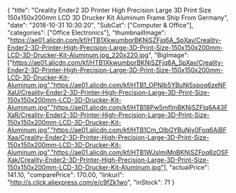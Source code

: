 {
	"title": "Creality Ender2 3D Printer High Precision Large 3D Print Size 150x150x200mm LCD 3D Drucker Kit Aluminum Frame Ship From Germany",
	"date": "2018-10-31 10:30:20",
	"SubCat": ["Computer & Office"],
	"categories": ["Office Electronics"],
	"thumbnailImage": "https://ae01.alicdn.com/kf/HTB1XkwumborBKNjSZFjq6A_SpXav/Creality-Ender2-3D-Printer-High-Precision-Large-3D-Print-Size-150x150x200mm-LCD-3D-Drucker-Kit-Aluminum.jpg_220x220.jpg",
	"BigImage": ["https://ae01.alicdn.com/kf/HTB1XkwumborBKNjSZFjq6A_SpXav/Creality-Ender2-3D-Printer-High-Precision-Large-3D-Print-Size-150x150x200mm-LCD-3D-Drucker-Kit-Aluminum.jpg","https://ae01.alicdn.com/kf/HTB1_OPNIb5YBuNjSspoq6zeNFXaU/Creality-Ender2-3D-Printer-High-Precision-Large-3D-Print-Size-150x150x200mm-LCD-3D-Drucker-Kit-Aluminum.jpg","https://ae01.alicdn.com/kf/HTB18Pw5mfImBKNjSZFlq6A43FXaR/Creality-Ender2-3D-Printer-High-Precision-Large-3D-Print-Size-150x150x200mm-LCD-3D-Drucker-Kit-Aluminum.jpg","https://ae01.alicdn.com/kf/HTB1Cm_OIbGYBuNjy0Foq6AiBFXaa/Creality-Ender2-3D-Printer-High-Precision-Large-3D-Print-Size-150x150x200mm-LCD-3D-Drucker-Kit-Aluminum.jpg","https://ae01.alicdn.com/kf/HTB1WJslmiMnBKNjSZFoq6zOSFXak/Creality-Ender2-3D-Printer-High-Precision-Large-3D-Print-Size-150x150x200mm-LCD-3D-Drucker-Kit-Aluminum.jpg"],
	"actualPrice": 141.10,
	"comparePrice": 170.00,
	"linkurl": "http://s.click.aliexpress.com/e/c9fZk1wo",
	"inStock": 71
}
